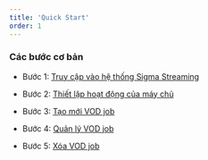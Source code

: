 ```yaml
---
title: 'Quick Start'
order: 1
---
```


### Các bước cơ bản

* Bước 1:
[Truy cập vào hệ thống Sigma Streaming](b-get-started.md#truy-cập-vào-hệ-thống-sigma-streaming)

* Bước 2: 
[Thiết lập hoạt động của máy chủ](b-get-started.md#thiết-lập-hoạt-động-của-máy-chủ)

* Bước 3: 
[Tạo mới VOD job](b-get-started.md#tạo-mới-vod-job)

* Bước 4: 
[Quản lý VOD job](b-get-started.md#quản-lý-vod-job)

* Bước 5: 
[Xóa VOD job](b-get-started.md#xóa-vod-job)
